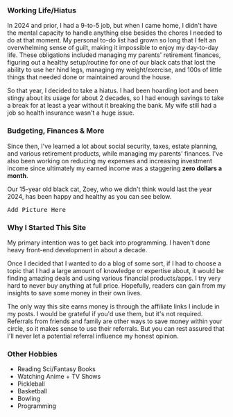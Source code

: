 <h3>Working Life/Hiatus</h3>
In 2024 and prior, I had a 9-to-5 job, but when I came home, I didn't have the mental capacity to handle anything else besides the chores I needed to do at that moment. My personal to-do list had grown so long that I felt an overwhelming sense of guilt, making it impossible to enjoy my day-to-day life. These obligations included managing my parents' retirement finances, figuring out a healthy setup/routine for one of our black cats that lost the ability to use her hind legs, managing my weight/exercise, and 100s of little things that needed done or maintained around the house.

So that year, I decided to take a hiatus. I had been hoarding loot and been stingy about its usage for about 2 decades, so I had enough savings to take a break for at least a year without it breaking the bank. My wife still had a job so health insurance wasn't a huge issue.

<h3>Budgeting, Finances & More</h3>

Since then, I've learned a lot about social security, taxes, estate planning, and various retirement products, while managing my parents' finances. I've also been working on reducing my expenses and increasing investment income since ultimately my earned income was a staggering <b>zero dollars a month</b>.

Our 15-year old black cat, Zoey, who we didn't think would last the year 2024, has been happy and healthy as you can see below.

<pre>Add Picture Here</pre>

<h3>Why I Started This Site</h3>
My primary intention was to get back into programming. I haven't done heavy front-end development in about a decade.

Once I decided that I wanted to do a blog of some sort, if I had to choose a topic that I had a large amount of knowledge or expertise about, it would be finding amazing deals and using various financial products/apps. I try very hard to never buy anything at full price. Hopefully, readers can gain from my insights to save some money in their own lives.

The only way this site earns money is through the affiliate links I include in my posts. I would be grateful if you'd use them, but it's not required. Referrals from friends and family are other ways to save money within your circle, so it makes sense to use their referrals. But you can rest assured that I'll never let a potential referral influence my honest opinion.

<h3>Other Hobbies</h3>

- Reading Sci/Fantasy Books
- Watching Anime + TV Shows
- Pickleball
- Basketball
- Bowling
- Programming